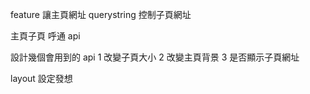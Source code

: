 









feature
讓主頁網址 querystring 控制子頁網址

主頁子頁 呼通 api

設計幾個會用到的 api 
1 改變子頁大小
2 改變主頁背景
3 是否顯示子頁網址

layout 設定發想


